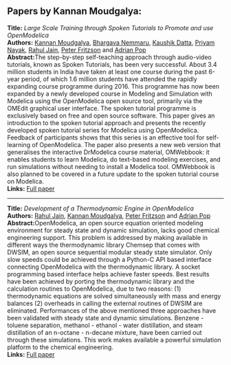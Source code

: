 <h2>Papers by Kannan Moudgalya:</h2>
<p>
<b>Title:</b> <i> Large Scale Training through Spoken Tutorials to Promote and use   OpenModelica </i> <br />
<b>Authors:</b> <a href="../authors/author_184.html">Kannan Moudgalya</a>, <a href="../authors/author_194.html">Bhargava Nemmaru</a>, <a href="../authors/author_54.html">Kaushik Datta</a>, <a href="../authors/author_192.html">Priyam Nayak</a>, <a href="../authors/author_122.html">Rahul Jain</a>, <a href="../authors/author_76.html">Peter Fritzson</a> and <a href="../authors/author_221.html">Adrian Pop</a><br />
<b>Abstract:</b>The step-by-step self-teaching approach through audio-video
  tutorials, known as Spoken Tutorials, has been very successful.
  About 3.4 million students in India have taken at least one course
  during the past 6-year period, of which 1.6 million students have
  attended the rapidly expanding course programme during 2016. This
  programme has now been expanded by a newly developed course in
  Modeling and Simulation with Modelica using the OpenModelica open
  source tool, primarily via the OMEdit graphical user interface. The
  spoken tutorial programme is exclusively based on free and open
  source software. This paper gives an introduction to the spoken
  tutorial approach and presents the recently developed spoken
  tutorial series for Modelica using OpenModelica.  Feedback of
  participants shows that this series is an effective tool for
  self-learning of OpenModelica.  The paper also presents a new web
  version that generalises the interactive DrModelica course material,
  OMWebbook:  it enables students to learn Modelica, do text-based
  modeling exercises, and run simulations without needing to install a
  Modelica tool. OMWebbook is also planned to be covered in a future
  update to the spoken tutorial course on Modelica.<br />
<b>Links:</b> <a href="../submissions/ecp17132275_MoudgalyaNemmaruDattaNayakJainFritzsonPop.pdf">Full paper</a></p>
<hr />
<p>
<b>Title:</b> <i> Development of a Thermodynamic Engine in OpenModelica </i> <br />
<b>Authors:</b> <a href="../authors/author_122.html">Rahul Jain</a>, <a href="../authors/author_184.html">Kannan Moudgalya</a>, <a href="../authors/author_76.html">Peter Fritzson</a> and <a href="../authors/author_221.html">Adrian Pop</a><br />
<b>Abstract:</b>OpenModelica, an open source equation oriented modeling environment
  for steady state and dynamic simulation, lacks good chemical
  engineering support.  This problem is addressed by making available
  in different ways the thermodynamic library Chemsep that comes with
  DWSIM, an open source sequential modular steady state simulator.
  Only slow speeds could be achieved through a Python-C API based
  interface connecting OpenModelica with the thermodynamic library.  A
  socket programming based interface helps achieve faster speeds.
  Best results have been achieved by porting the thermodynamic library
  and the calculation routines to OpenModelica, due to two reasons:
  (1) thermodynamic equations are solved simultaneously with mass and
  energy balances (2) overheads in calling the external routines of
  DWSIM are eliminated.  Performances of the above mentioned three
  approaches have been validated with steady state and dynamic
  simulations.  Benzene - toluene separation, methanol - ethanol -
  water distillation, and steam distillation of an n-octane - n-decane
  mixture, have been carried out through these simulations.  This work
  makes available a powerful simulation platform to the chemical
  engineering.<br />
<b>Links:</b> <a href="../submissions/ecp1713289_JainMoudgalyaFritzsonPop.pdf">Full paper</a></p>
